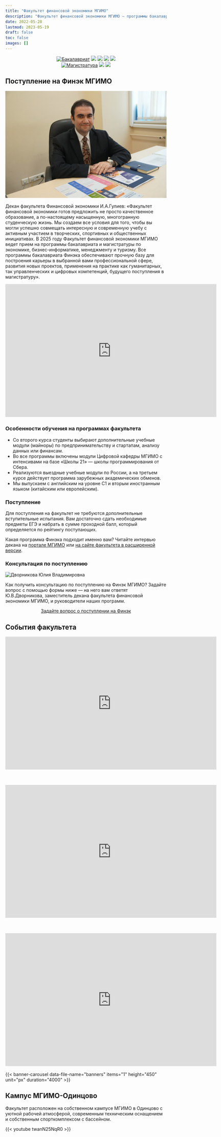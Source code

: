 ```yaml
---
title: "Факультет финансовой экономики МГИМО"
description: "Факультет финансовой экономики МГИМО — программы бакалавриата и магистратуры по экономике, бизнес-информатике и туризму на кампусе в Одинцово."
date: 2022-05-28
lastmod: 2023-05-19
draft: false
toc: false
images: []
---
```


[econ]: /program/undergrad/economics
[itmb]: /program/undergrad/itmb
[mgt]: /program/undergrad/management
[tourism]: /program/undergrad/tourism
[ai]: https://ai.mgimo.ru
[digital]: /program/masters/digital-finance

<!-- Перенаправить сюда digital finance. -->

[bac-badge]: https://img.shields.io/badge/-Бакалавриат-2892D7
[mag-badge]: https://img.shields.io/badge/-Магистратура-1EB3A1
[econ-badge]: https://img.shields.io/badge/Экономика-ФЭТ-2892D7
[mgt-badge]: https://img.shields.io/badge/Менеджмент-МКИ-2892D7
[bi-badge]: https://img.shields.io/badge/Бизнес--информатика-ИТМБ-2892D7
[t-badge]: https://img.shields.io/badge/Туризм-ТиГ-2892D7
[econ-badge-mag]: https://img.shields.io/badge/Экономика-Цифровые_финансы-1EB3A1
[bi-badge-mag]: https://img.shields.io/badge/Бизнес--информатика-Искусственный_интеллект-1EB3A1

<center>

[![Бакалавриат][bac-badge]](program/undergrad/)
[![][econ-badge]][econ]
[![][bi-badge]][itmb]
[![][mgt-badge]][mgt]
[![][t-badge]][tourism]  
[![Магистратура][mag-badge]](program/masters/)
[![][econ-badge-mag]][digital]
[![][bi-badge-mag]][ai]

</center>

## Поступление на Финэк МГИМО

<a href="https://mgimo.ru/people/pogrebnyak/" class="float-left mr-3 pt-2">
<img
    src="/images/person/guliev.jpg"
    alt="Гулиев Игбал Адиль Оглы"
    title="Гулиев Игбал Адиль Оглы"
    class="rounded-photo"
/>
</a>

Декан факультета Финансовой экономики И.А.Гулиев: «Факультет финансовой экономики готов предложить не просто качественное образование, а по-настоящему насыщенную, многогранную студенческую жизнь. Мы создаем все условия для того, чтобы вы могли успешно совмещать интересную и современную учебу с активным участием в творческих, спортивных и общественных инициативах. В 2025 году Факультет финансовой экономики МГИМО ведет прием на программы бакалавриата и магистратуры по экономике, бизнес-информатике, менеджменту и туризму. Все программы бакалавриата Финэка обеспечивают прочную базу для построения карьеры в выбранной вами профессиональной сфере, развития новых проектов, применения на практике как гуманитарных, так управленческих и цифровых компетенций, будущего поступления в магистратуру».

<iframe width="660" height="415" src="https://rutube.ru/play/embed/7fcacef37d396a1eb3190c8d4bab5332/" frameBorder="0" allow="clipboard-write; autoplay" webkitAllowFullScreen mozallowfullscreen allowFullScreen></iframe>
  
### Особенности обучения на программах факультета

- Со второго курса студенты выбирают дополнительные учебные модули
(майноры) по предпринимательству и стартапам, анализу данных или
финансам.
- Во все программы включены модули Цифровой кафедры МГИМО с
интенсивами на базе «Школы 21» — школы программирования от
Сбера.
- Реализуются выездные учебные модули по России, а на третьем курсе
действует программа зарубежных академических обменов.
- Мы выпускаем с английским на уровне С1 и вторым иностранным
языком (китайским или европейским).

### Поступление

Для поступления на факультет не требуются дополнительные вступительные испытания. Вам достаточно сдать необходимые предметы ЕГЭ и набрать в сумме проходной балл, который определяется по рейтингу поступающих.

Какая программа Финэка подходит именно вам? Читайте интервью декана на [портале МГИМО](https://mgimo.ru/about/news/main/finec-2022/) или [на сайте факультета в расширенной версии](about/interview).

### Консультация по поступлению

<div class="float-left mr-3 pt-2">
<img
    src="/images/person/dvornikova2.jpg"
    alt="Дворникова Юлия Владимировна"
    title="Дворникова Юлия Владимировна"
    class="rounded-photo"
/>
</div>

Как получить консультацию по поступлению на Финэк МГИМО? Задайте вопрос с помощью формы ниже —
на него вам ответят Ю.В.Дворникова, заместитель декана факультета финансовой экономики МГИМО,
и руководители наших программ.

<div align="center">

<a class="btn btn-primary btn-lg px-4 mb-2"  href="https://forms.yandex.ru/u/6837ff0f068ff0c832b6f229/" role="button">Задайте вопрос о поступлении на Финэк</a>

</div>

## События факультета

<iframe width="660" height="415" src="https://rutube.ru/play/embed/af1a01b2dea11f541693e6c2c2c6fcc6/" frameBorder="0" allow="clipboard-write; autoplay" webkitAllowFullScreen mozallowfullscreen allowFullScreen></iframe>

<p>&nbsp;</p>
<iframe width="660" height="415" src="https://rutube.ru/play/embed/1c71558edff44a5aa4e2aa58dc6043eb/" frameBorder="0" allow="clipboard-write; autoplay" webkitAllowFullScreen mozallowfullscreen allowFullScreen></iframe>

<p>&nbsp;</p>
<iframe width="660" height="415" src="https://rutube.ru/play/embed/bf2c64edf030841b6c5d2fb00a5548cd/" frameBorder="0" allow="clipboard-write; autoplay" webkitAllowFullScreen mozallowfullscreen allowFullScreen></iframe>

<!-- Файлы:

/data/banners.yaml
/images/index-banners/*

-->

{{< banner-carousel data-file-name="banners" items="1" height="450" unit="px" duration="4000" >}}

## Кампус МГИМО-Одинцово

Факультет расположен на собственном кампусе МГИМО в Одинцово
с уютной рабочей атмосферой, современным техническим оснащением
и собственным спорткомплексом с бассейном.

{{< youtube twanN25NqR0 >}}
